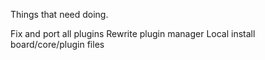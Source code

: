 Things that need doing.

Fix and port all plugins
Rewrite plugin manager
Local install board/core/plugin files
